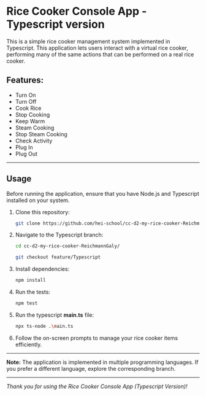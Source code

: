 # Rice Cooker Console App - Typescript version

This is a simple rice cooker management system implemented in Typescript. This application lets users interact with a virtual rice cooker, performing many of the same actions that can be performed on a real rice cooker.

## Features:
- Turn On
- Turn Off
- Cook Rice
- Stop Cooking
- Keep Warm
- Steam Cooking
- Stop Steam Cooking
- Check Activity
- Plug In
- Plug Out


---

## Usage

Before running the application, ensure that you have Node.js and Typescript installed on your system.

1. Clone this repository:

    ```bash
    git clone https://github.com/hei-school/cc-d2-my-rice-cooker-ReichmannGaly.git
    ```

2. Navigate to the Typescript branch:

    ```bash
    cd cc-d2-my-rice-cooker-ReichmannGaly/

    git checkout feature/Typescript

3. Install dependencies:
    ```bash
    npm install

4. Run the tests:
    ```bash
    npm test

5. Run the typescript **main.ts** file:
    ```bash
    npx ts-node .\main.ts 

6. Follow the on-screen prompts to manage your rice cooker items efficiently.

---

**Note:** The application is implemented in multiple programming languages. If you prefer a different language, explore the corresponding branch.

---

*Thank you for using the Rice Cooker Console App (Typescript Version)!*
